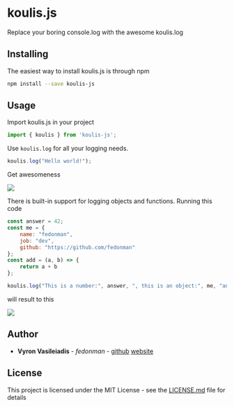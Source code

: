 # koulis.js

Replace your boring console.log with the awesome koulis.log

## Installing

The easiest way to install koulis.js is through npm

```bash
npm install --save koulis-js
```

## Usage

Import koulis.js in your project

```js
import { koulis } from 'koulis-js';
```

Use `koulis.log` for all your logging needs.

```js
koulis.log("Hello world!");
```

Get awesomeness

![](assets/koulis-01.gif)

There is built-in support for logging objects and functions. Running this code

```js
const answer = 42;
const me = {
    name: "fedonman",
    job: "dev",
    github: "https://github.com/fedonman"
};
const add = (a, b) => {
    return a + b
};

koulis.log("This is a number:", answer, ", this is an object:", me, "and this is a function:", add.toString());
```

will result to this

![](assets/koulis-02.gif)

## Author

* **Vyron Vasileiadis** - *fedonman* - [github](https://github.com/fedonman) [website](https://fedonman.com)

## License

This project is licensed under the MIT License - see the [LICENSE.md](LICENSE.md) file for details
